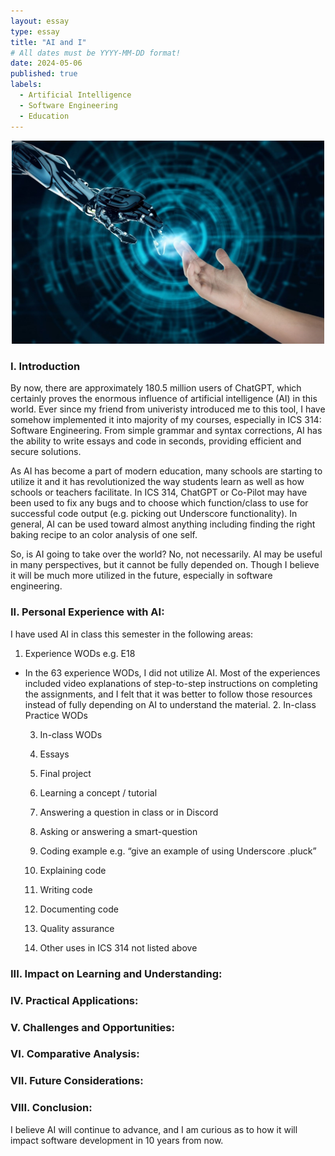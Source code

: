```yaml
---
layout: essay
type: essay
title: "AI and I"
# All dates must be YYYY-MM-DD format!
date: 2024-05-06
published: true
labels:
  - Artificial Intelligence
  - Software Engineering
  - Education
---
```


<div style="text-align: center;">
    <img src="../img/ai/ai-hands.jpeg" width="500px">
</div>

### I. Introduction

By now, there are approximately 180.5 million users of ChatGPT, which certainly proves the enormous influence of artificial intelligence (AI) in this world. Ever since my friend from univeristy introduced me to this tool, I have somehow implemented it into majority of my courses, especially in ICS 314: Software Engineering. From simple grammar and syntax corrections, AI has the ability to write essays and code in seconds, providing efficient and secure solutions.

As AI has become a part of modern education, many schools are starting to utilize it and it has revolutionized the way students learn as well as how schools or teachers facilitate. In ICS 314, ChatGPT or Co-Pilot may have been used to fix any bugs and to choose which function/class to use for successful code output (e.g. picking out Underscore functionality). In general, AI can be used toward almost anything including finding the right baking recipe to an color analysis of one self. 

So, is AI going to take over the world? No, not necessarily. AI may be useful in many perspectives, but it cannot be fully depended on. Though I believe it will be much more utilized in the future, especially in software engineering.

### II. Personal Experience with AI:
I have used AI in class this semester in the following areas:

  1. Experience WODs e.g. E18
- In the 63 experience WODs, I did not utilize AI. Most of the experiences included video explanations of step-to-step instructions on completing the assignments, and I felt that it was better to follow those resources instead of fully depending on AI to understand the material.
  2. In-class Practice WODs

  3. In-class WODs

  4. Essays

  5. Final project

  6. Learning a concept / tutorial

  7. Answering a question in class or in Discord

  8. Asking or answering a smart-question

  9. Coding example e.g. “give an example of using Underscore .pluck”

  10. Explaining code

  11. Writing code

  12. Documenting code

  13. Quality assurance 

  14. Other uses in ICS 314 not listed above


### III. Impact on Learning and Understanding:


### IV. Practical Applications:


### V. Challenges and Opportunities:


### VI. Comparative Analysis:


### VII. Future Considerations:


### VIII. Conclusion:

I believe AI will continue to advance, and I am curious as to how it will impact software development in 10 years from now.
